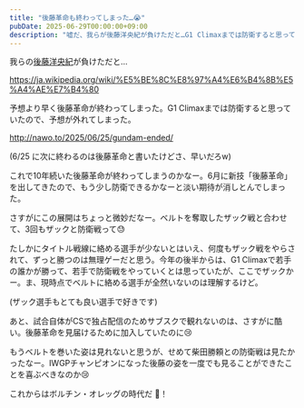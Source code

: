 ```yaml
---
title: "後藤革命も終わってしまった…😭"
pubDate: 2025-06-29T00:00:00+09:00
description: "嘘だ、我らが後藤洋央紀が負けただと…G1 Climaxまでは防衛すると思っていたのに、期待が裏切られてしまった。"
---
```


我らの[後藤洋央紀](https://www.njpw.co.jp/profile/689)が負けただと…

https://ja.wikipedia.org/wiki/%E5%BE%8C%E8%97%A4%E6%B4%8B%E5%A4%AE%E7%B4%80

予想より早く後藤革命が終わってしまった。G1 Climaxまでは防衛すると思っていたので、予想が外れてしまった。

http://nawo.to/2025/06/25/gundam-ended/

(6/25 に次に終わるのは後藤革命と書いたけどさ、早いだろw)

これで10年続いた後藤革命が終わってしまうのかなー。6月に新技「後藤革命」を出してきたので、もう少し防衛できるかなーと淡い期待が消しとんでしまった。

さすがにこの展開はちょっと微妙だなー。ベルトを奪取したザック戦と合わせて、3回もザックと防衛戦って😓

たしかにタイトル戦線に絡める選手が少ないとはいえ、何度もザック戦をやらされて、ずっと勝つのは無理ゲーだと思う。今年の後半からは、G1 Climaxで若手の誰かが勝って、若手で防衛戦をやっていくとは思っていたが、ここでザックかー。ま、現時点でベルトに絡める選手が全然いないのは理解するけど。

(ザック選手もとても良い選手で好きです)

あと、試合自体がCSで独占配信のためサブスクで観れないのは、さすがに酷い。後藤革命を見届けるために加入していたのに😢

もうベルトを巻いた姿は見れないと思うが、せめて柴田勝頼との防衛戦は見たかったなー。IWGPチャンピオンになった後藤の姿を一度でも見ることができたことを喜ぶべきなのか😢

これからはボルチン・オレッグの時代だ 🦍！